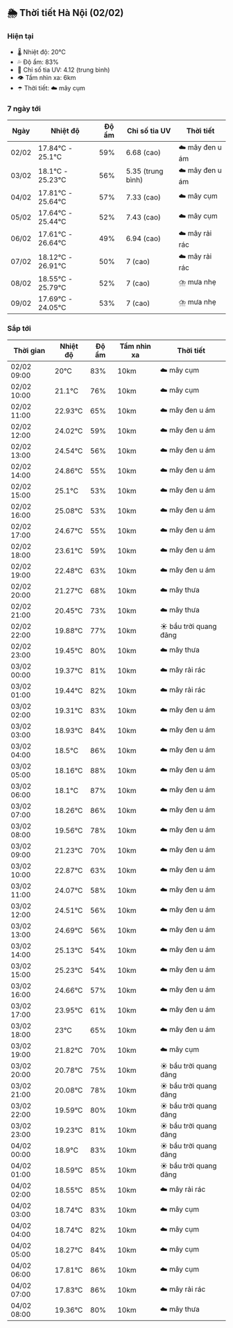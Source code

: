 ## 🌦️ Thời tiết Hà Nội (02/02)

### Hiện tại

- 🌡️ Nhiệt độ: 20℃
- 💦 Độ ẩm: 83%
- 🌟 Chỉ số tia UV: 4.12 (trung bình)
- 👁️ Tầm nhìn xa: 6km
- ☂️ Thời tiết: ☁️ mây cụm

### 7 ngày tới

| Ngày | Nhiệt độ | Độ ẩm | Chỉ số tia UV | Thời tiết |
| --- | --- | --- | --- | --- |
| 02/02 | 17.84℃ - 25.1℃ | 59% | 6.68 (cao) | ☁️ mây đen u ám |
| 03/02 | 18.1℃ - 25.23℃ | 56% | 5.35 (trung bình) | ☁️ mây đen u ám |
| 04/02 | 17.81℃ - 25.64℃ | 57% | 7.33 (cao) | ☁️ mây cụm |
| 05/02 | 17.64℃ - 25.44℃ | 52% | 7.43 (cao) | ☁️ mây cụm |
| 06/02 | 17.61℃ - 26.64℃ | 49% | 6.94 (cao) | ☁️ mây rải rác |
| 07/02 | 18.12℃ - 26.91℃ | 50% | 7 (cao) | ☁️ mây rải rác |
| 08/02 | 18.55℃ - 25.79℃ | 52% | 7 (cao) | ⛈️ mưa nhẹ |
| 09/02 | 17.69℃ - 24.05℃ | 53% | 7 (cao) | ⛈️ mưa nhẹ |

### Sắp tới

| Thời gian | Nhiệt độ | Độ ẩm | Tầm nhìn xa | Thời tiết |
| --- | --- | --- | --- | --- |
| 02/02 09:00 | 20℃ | 83% | 10km | ☁️ mây cụm |
| 02/02 10:00 | 21.1℃ | 76% | 10km | ☁️ mây cụm |
| 02/02 11:00 | 22.93℃ | 65% | 10km | ☁️ mây đen u ám |
| 02/02 12:00 | 24.02℃ | 59% | 10km | ☁️ mây đen u ám |
| 02/02 13:00 | 24.54℃ | 56% | 10km | ☁️ mây đen u ám |
| 02/02 14:00 | 24.86℃ | 55% | 10km | ☁️ mây đen u ám |
| 02/02 15:00 | 25.1℃ | 53% | 10km | ☁️ mây đen u ám |
| 02/02 16:00 | 25.08℃ | 53% | 10km | ☁️ mây đen u ám |
| 02/02 17:00 | 24.67℃ | 55% | 10km | ☁️ mây đen u ám |
| 02/02 18:00 | 23.61℃ | 59% | 10km | ☁️ mây đen u ám |
| 02/02 19:00 | 22.48℃ | 63% | 10km | ☁️ mây đen u ám |
| 02/02 20:00 | 21.27℃ | 68% | 10km | ☁️ mây thưa |
| 02/02 21:00 | 20.45℃ | 73% | 10km | ☁️ mây thưa |
| 02/02 22:00 | 19.88℃ | 77% | 10km | ☀️ bầu trời quang đãng |
| 02/02 23:00 | 19.45℃ | 80% | 10km | ☁️ mây thưa |
| 03/02 00:00 | 19.37℃ | 81% | 10km | ☁️ mây rải rác |
| 03/02 01:00 | 19.44℃ | 82% | 10km | ☁️ mây rải rác |
| 03/02 02:00 | 19.31℃ | 83% | 10km | ☁️ mây đen u ám |
| 03/02 03:00 | 18.93℃ | 84% | 10km | ☁️ mây đen u ám |
| 03/02 04:00 | 18.5℃ | 86% | 10km | ☁️ mây đen u ám |
| 03/02 05:00 | 18.16℃ | 88% | 10km | ☁️ mây đen u ám |
| 03/02 06:00 | 18.1℃ | 87% | 10km | ☁️ mây đen u ám |
| 03/02 07:00 | 18.26℃ | 86% | 10km | ☁️ mây đen u ám |
| 03/02 08:00 | 19.56℃ | 78% | 10km | ☁️ mây đen u ám |
| 03/02 09:00 | 21.23℃ | 70% | 10km | ☁️ mây đen u ám |
| 03/02 10:00 | 22.87℃ | 63% | 10km | ☁️ mây đen u ám |
| 03/02 11:00 | 24.07℃ | 58% | 10km | ☁️ mây đen u ám |
| 03/02 12:00 | 24.51℃ | 56% | 10km | ☁️ mây đen u ám |
| 03/02 13:00 | 24.69℃ | 56% | 10km | ☁️ mây đen u ám |
| 03/02 14:00 | 25.13℃ | 54% | 10km | ☁️ mây đen u ám |
| 03/02 15:00 | 25.23℃ | 54% | 10km | ☁️ mây đen u ám |
| 03/02 16:00 | 24.66℃ | 57% | 10km | ☁️ mây đen u ám |
| 03/02 17:00 | 23.95℃ | 61% | 10km | ☁️ mây đen u ám |
| 03/02 18:00 | 23℃ | 65% | 10km | ☁️ mây đen u ám |
| 03/02 19:00 | 21.82℃ | 70% | 10km | ☁️ mây cụm |
| 03/02 20:00 | 20.78℃ | 75% | 10km | ☀️ bầu trời quang đãng |
| 03/02 21:00 | 20.08℃ | 78% | 10km | ☀️ bầu trời quang đãng |
| 03/02 22:00 | 19.59℃ | 80% | 10km | ☀️ bầu trời quang đãng |
| 03/02 23:00 | 19.23℃ | 81% | 10km | ☀️ bầu trời quang đãng |
| 04/02 00:00 | 18.9℃ | 83% | 10km | ☀️ bầu trời quang đãng |
| 04/02 01:00 | 18.59℃ | 85% | 10km | ☀️ bầu trời quang đãng |
| 04/02 02:00 | 18.55℃ | 85% | 10km | ☁️ mây rải rác |
| 04/02 03:00 | 18.74℃ | 83% | 10km | ☁️ mây cụm |
| 04/02 04:00 | 18.74℃ | 82% | 10km | ☁️ mây cụm |
| 04/02 05:00 | 18.27℃ | 84% | 10km | ☁️ mây cụm |
| 04/02 06:00 | 17.81℃ | 86% | 10km | ☁️ mây cụm |
| 04/02 07:00 | 17.83℃ | 86% | 10km | ☁️ mây rải rác |
| 04/02 08:00 | 19.36℃ | 80% | 10km | ☁️ mây thưa |
